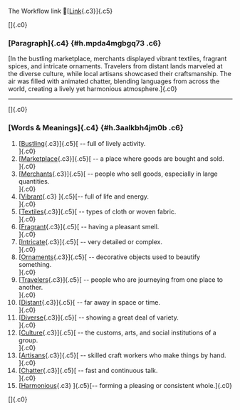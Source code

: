 The Workflow link
👏[[Link](https://www.google.com/url?q=http://www.google.com&sa=D&source=editors&ust=1760430138490470&usg=AOvVaw3XIs_QDbjD-qaWMWnRGNU5){.c3}]{.c5}

[]{.c0}

### [Paragraph]{.c4} {#h.mpda4mgbgq73 .c6}

[In the bustling marketplace, merchants displayed vibrant textiles,
fragrant spices, and intricate ornaments. Travelers from distant lands
marveled at the diverse culture, while local artisans showcased their
craftsmanship. The air was filled with animated chatter, blending
languages from across the world, creating a lively yet harmonious
atmosphere.]{.c0}

------------------------------------------------------------------------

[]{.c0}

### [Words & Meanings]{.c4} {#h.3aalkbh4jm0b .c6}

1.  [[Bustling](https://www.google.com/url?q=http://www.google.com&sa=D&source=editors&ust=1760430138491160&usg=AOvVaw3R_Urk_-AGrAzhriQrERPk){.c3}]{.c5}[ --
    full of lively activity.\
    ]{.c0}
2.  [[Marketplace](https://www.google.com/url?q=http://www.google.com&sa=D&source=editors&ust=1760430138491314&usg=AOvVaw27wN-O-4nT_eyyMTCRaVWI){.c3}]{.c5}[ --
    a place where goods are bought and sold.\
    ]{.c0}
3.  [[Merchants](https://www.google.com/url?q=http://www.google.com&sa=D&source=editors&ust=1760430138491454&usg=AOvVaw2VF5OBd9wo3PhmAbdbC5QV){.c3}]{.c5}[ --
    people who sell goods, especially in large quantities.\
    ]{.c0}
4.  [[Vibrant](https://www.google.com/url?q=http://www.google.com&sa=D&source=editors&ust=1760430138491601&usg=AOvVaw1MXlrT__tzW9CwDPWiwwy3){.c3}
    ]{.c5}[-- full of life and energy.\
    ]{.c0}
5.  [[Textiles](https://www.google.com/url?q=http://www.google.com&sa=D&source=editors&ust=1760430138491712&usg=AOvVaw3qftIvjyWEs9adplAdOgMX){.c3}]{.c5}[ --
    types of cloth or woven fabric.\
    ]{.c0}
6.  [[Fragrant](https://www.google.com/url?q=http://www.google.com&sa=D&source=editors&ust=1760430138491826&usg=AOvVaw1SdMjVUsZLUAQ9tewqdPnk){.c3}]{.c5}[ --
    having a pleasant smell.\
    ]{.c0}
7.  [[Intricate](https://www.google.com/url?q=http://www.google.com&sa=D&source=editors&ust=1760430138491930&usg=AOvVaw2xUUnclyex9cV5wREdsnUU){.c3}]{.c5}[ --
    very detailed or complex.\
    ]{.c0}
8.  [[Ornaments](https://www.google.com/url?q=http://www.google.com&sa=D&source=editors&ust=1760430138492047&usg=AOvVaw1FoXC01Us7IaZ5dPdtEL72){.c3}]{.c5}[ --
    decorative objects used to beautify something.\
    ]{.c0}
9.  [[Travelers](https://www.google.com/url?q=http://www.google.com&sa=D&source=editors&ust=1760430138492184&usg=AOvVaw2wIRJgaKlsW_oLPs2xBoft){.c3}]{.c5}[ --
    people who are journeying from one place to another.\
    ]{.c0}
10. [[Distant](https://www.google.com/url?q=http://www.google.com&sa=D&source=editors&ust=1760430138492326&usg=AOvVaw3x3ldWeVczF1sfgOeO3CH4){.c3}]{.c5}[ --
    far away in space or time.\
    ]{.c0}
11. [[Diverse](https://www.google.com/url?q=http://www.google.com&sa=D&source=editors&ust=1760430138492436&usg=AOvVaw2injllr42zaQ0c3joYLVoT){.c3}]{.c5}[ --
    showing a great deal of variety.\
    ]{.c0}
12. [[Culture](https://www.google.com/url?q=http://www.google.com&sa=D&source=editors&ust=1760430138492555&usg=AOvVaw39r3LGVxo4w-ObjMhnT_BG){.c3}]{.c5}[ --
    the customs, arts, and social institutions of a group.\
    ]{.c0}
13. [[Artisans](https://www.google.com/url?q=http://www.google.com&sa=D&source=editors&ust=1760430138492689&usg=AOvVaw0MVrowTcPi1FsAVq5JXvsf){.c3}]{.c5}[ --
    skilled craft workers who make things by hand.\
    ]{.c0}
14. [[Chatter](https://www.google.com/url?q=http://www.google.com&sa=D&source=editors&ust=1760430138492836&usg=AOvVaw3d498YEWzdt5IrMtXJai2u){.c3}]{.c5}[ --
    fast and continuous talk.\
    ]{.c0}
15. [[Harmonious](https://www.google.com/url?q=http://www.google.com&sa=D&source=editors&ust=1760430138492954&usg=AOvVaw22prOkKLSevjbHcM-GxcO_){.c3}
    ]{.c5}[-- forming a pleasing or consistent whole.]{.c0}

[]{.c0}
